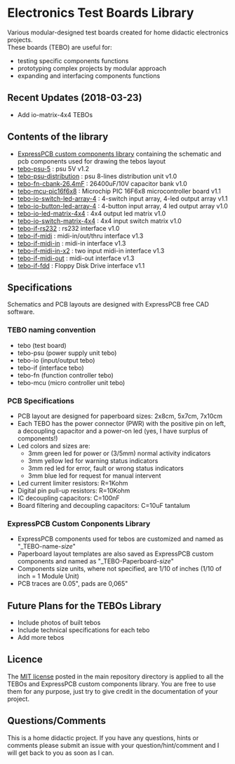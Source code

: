 # Electronics Test Boards Library
Various modular-designed test boards created for home didactic electronics projects.<br>
These boards (TEBO) are useful for:
* testing specific components functions
* prototyping complex projects by modular approach
* expanding and interfacing components functions


## Recent Updates (2018-03-23)
* Add io-matrix-4x4 TEBOs


## Contents of the library
* [ExpressPCB custom components library](https://github.com/gos95-electronics/test-boards-library/tree/master/expresspcb/) containing the schematic and pcb components used for drawing the tebos layout
* [tebo-psu-5](https://github.com/gos95-electronics/test-boards-library/tree/master/tebo-psu-5/) : psu 5V v1.2
* [tebo-psu-distribution](https://github.com/gos95-electronics/test-boards-library/tree/master/tebo-psu-distribution/) : psu 8-lines distribution unit v1.0
* [tebo-fn-cbank-26.4mF](https://github.com/gos95-electronics/test-boards-library/tree/master/tebo-fn-cbank-26.4mF/) : 26400uF/10V capacitor bank v1.0
* [tebo-mcu-pic16f6x8](https://github.com/gos95-electronics/test-boards-library/tree/master/tebo-mcu-pic16f6x8/) : Microchip PIC 16F6x8 microcontroller board v1.1
* [tebo-io-switch-led-array-4](https://github.com/gos95-electronics/test-boards-library/tree/master/tebo-io-switch-led-array-4/) : 4-switch input array, 4-led output array v1.1
* [tebo-io-button-led-array-4](https://github.com/gos95-electronics/test-boards-library/tree/master/tebo-io-button-led-array-4/) : 4-button input array, 4 led output array v1.0
* [tebo-io-led-matrix-4x4](https://github.com/gos95-electronics/test-boards-library/tree/master/tebo-io-led-matrix-4x4/) : 4x4 output led matrix v1.0
* [tebo-io-switch-matrix-4x4](https://github.com/gos95-electronics/test-boards-library/tree/master/tebo-io-switch-matrix-4x4/) : 4x4 input switch matrix v1.0
* [tebo-if-rs232](https://github.com/gos95-electronics/test-boards-library/tree/master/tebo-if-rs232/) : rs232 interface v1.0
* [tebo-if-midi](https://github.com/gos95-electronics/test-boards-library/tree/master/tebo-if-midi/) : midi-in/out/thru interface v1.3
* [tebo-if-midi-in](https://github.com/gos95-electronics/test-boards-library/tree/master/tebo-if-midi-in/) : midi-in interface v1.3
* [tebo-if-midi-in-x2](https://github.com/gos95-electronics/test-boards-library/tree/master/tebo-if-midi-in-x2/) : two input midi-in interface v1.3
* [tebo-if-midi-out](https://github.com/gos95-electronics/test-boards-library/tree/master/tebo-if-midi-out/) : midi-out interface v1.3
* [tebo-if-fdd](https://github.com/gos95-electronics/test-boards-library/tree/master/tebo-if-fdd/) : Floppy Disk Drive interface v1.1


## Specifications
Schematics and PCB layouts are designed with ExpressPCB free CAD software.

### TEBO naming convention
* tebo (test board)
* tebo-psu (power supply unit tebo)
* tebo-io (input/output tebo)
* tebo-if (interface tebo)
* tebo-fn (function controller tebo)
* tebo-mcu (micro controller unit tebo)

### PCB Specifications
* PCB layout are designed for paperboard sizes: 2x8cm, 5x7cm, 7x10cm
* Each TEBO has the power connector (PWR) with the positive pin on left, a decoupling capacitor and a power-on led (yes, I have surplus of components!)
* Led colors and sizes are:
	* 3mm green led for power or (3/5mm) normal activity indicators
	* 3mm yellow led for warning status indicators
	* 3mm red led for error, fault or wrong status indicators
	* 3mm blue led for request for manual intervent
* Led current limiter resistors: R=1Kohm
* Digital pin pull-up resistors: R=10Kohm
* IC decoupling capacitors: C=100nF
* Board filtering and decoupling capacitors: C=10uF tantalum

### ExpressPCB Custom Conponents Library
* ExpressPCB components used for tebos are customized and named as "_TEBO-name-*size*"
* Paperboard layout templates are also saved as ExpressPCB custom components and named as "_TEBO-Paperboard-*size*"
* Components size units, where not specified, are 1/10 of inches (1/10 of inch = 1 Module Unit)
* PCB traces are 0.05", pads are 0,065"


## Future Plans for the TEBOs Library
* Include photos of built tebos
* Include technical specifications for each tebo
* Add more tebos


## Licence
The [MIT license](https://github.com/gos95-electronics/test-boards-library/blob/master/LICENSE/) posted in the main repository directory is applied to all the TEBOs and ExpressPCB custom components library.
You are free to use them for any purpose, just try to give credit in the documentation of your project.


## Questions/Comments
This is a home didactic project. If you have any questions, hints or comments please submit an issue with your question/hint/comment and I will get back to you as soon as I can.
